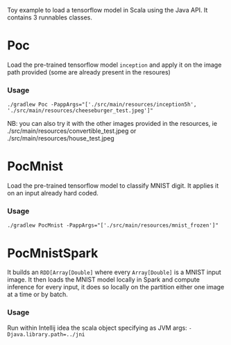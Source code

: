 Toy example to load a tensorflow model in Scala using the Java API. It contains 3 runnables classes.

# Poc

Load the pre-trained tensorflow model `inception` and apply it on the image path provided (some are already present in the resoures)

### Usage

```
./gradlew Poc -PappArgs="['./src/main/resources/inception5h', './src/main/resources/cheeseburger_test.jpeg']"
```

NB: you can also try it with the other images provided in the resources, ie ./src/main/resources/convertible_test.jpeg or ./src/main/resources/house_test.jpeg

# PocMnist

Load the pre-trained tensorflow model to classify MNIST digit. It applies it on an input already hard coded.

### Usage

```
./gradlew PocMnist -PappArgs="['./src/main/resources/mnist_frozen']"
```
# PocMnistSpark

It builds an `RDD[Array[Double]` where every `Array[Double]` is a MNIST input image. It then loads the MNIST model locally in Spark and compute inference for every input, it does so locally on the partition either one image at a time or by batch.

### Usage
Run within Intellij idea the scala object specifying as JVM args: `-Djava.library.path=../jni`
